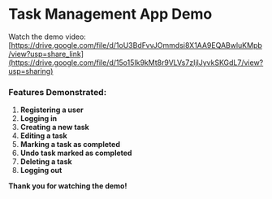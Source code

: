 # Task Management App Demo

Watch the demo video: [https://drive.google.com/file/d/1oU3BdFvvJOmmdsi8X1AA9EQABwluKMpb/view?usp=share_link](https://drive.google.com/file/d/15o15Ik9kMt8r9VLVs7zIjlJyvkSKGdL7/view?usp=sharing)

### Features Demonstrated:
1.  **Registering a user**
2.  **Logging in**
3.  **Creating a new task**
4.  **Editing a task**
5.  **Marking a task as completed**
6.  **Undo task marked as completed**
7.  **Deleting a task**
8.  **Logging out**

 **Thank you for watching the demo!**

